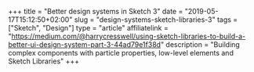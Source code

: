 +++
title = "Better design systems in Sketch 3"
date = "2019-05-17T15:12:50+02:00"
slug = "design-systems-sketch-libraries-3"
tags = ["Sketch", "Design"]
type = "article"
affiliatelink = "https://medium.com/@harrycresswell/using-sketch-libraries-to-build-a-better-ui-design-system-part-3-44ad79e1f38d"
description = "Building complex components with particle properties, low-level elements and Sketch Libraries"
+++

